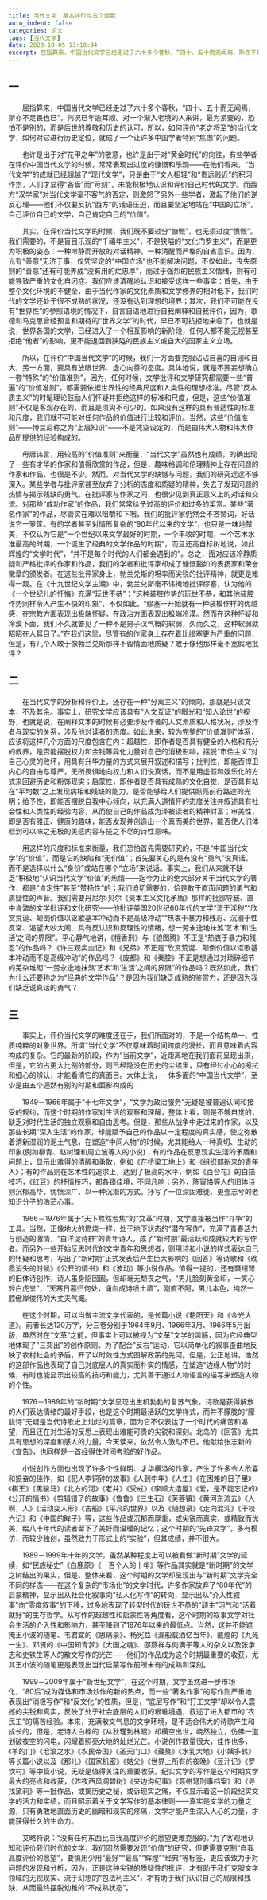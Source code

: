 ```yaml
---
title: 当代文学：基本评价与五个面影
auto_indent: false
categories: 论文
tags: [当代文学]
date: 2023-10-05 13:18:34
excerpt: 屈指算来，中国当代文学已经走过了六十多个春秋，“四十、五十而无闻焉，斯亦不足畏也已”，何况已年逾耳顺。对一个渐入老境的人来讲，最为紧要的，恐怕不是别的，而是后世的尊敬和历史的认可，所以，如何评价“老之将至”的当代文学，如何对它进行历史定位，就成了一个让许多中国学者特别“焦虑”的问题。
---
```

## 一
　　屈指算来，中国当代文学已经走过了六十多个春秋，“四十、五十而无闻焉，斯亦不足畏也已”，何况已年逾耳顺。对一个渐入老境的人来讲，最为紧要的，恐怕不是别的，而是后世的尊敬和历史的认可，所以，如何评价“老之将至”的当代文学，如何对它进行历史定位，就成了一个让许多中国学者特别“焦虑”的问题。

　　也许是出于对“花甲之年”的敬意，也许是出于对“黄金时代”的向往，有些学者在评价中国当代文学的时候，常常表现出过度的慷慨和乐观——在他们看来，“当代文学”的成就已经超越了“现代文学”，只是由于“文人相轻”和“贵远贱近”的积习作祟，人们才显得“吝啬”而“苛刻”，未能积极地认识和评价自己时代的文学。而西方“汉学家”对当代文学毫不客气的否定，则激怒了另外一些学者，激起了他们的逆反心理——他们不仅要反抗“西方”的话语压迫，而且要坚定地站在“中国的立场”，自己评价自己的文学，自己肯定自己的“价值”。

　　其实，在评价当代文学的时候，我们既不要过分“慷慨”，也无须过度“愤慨”。我们需要的，不是盲目乐观的“千禧年主义”，不是狭隘的“文化门罗主义”，而是更为积极的姿态：一种冷静而开放的对话精神，一种清醒而严格的自省意识。因为，光有“善意”无济于事，仅凭坚定的“中国立场”也不能解决问题，不仅如此，丧失原则的“善意”还有可能养成“没有用的烂忠厚”，而过于强烈的民族主义情绪，则有可能导致严重的文化自闭症。我们应该清醒地认识和接受这样一些事实：首先，由于整个文化环境的不健全，由于当代作家的文化素质和文学修养的相对低下，我们时代的文学还处于很不成熟的状况，还没有达到理想的境界；其次，我们不可能在没有“世界性”的参照语境的情况下，自言自语地进行自我阐释和自我评价，因为，歌德和马克思曾经预言和期待的“世界文学”的时代，早已不可抗拒地来临了，也就是说，世界各国的文学，已经进入了一个相互影响的新阶段，任何人都不能无视甚至拒绝“他者”的影响，更不能退回到狭隘的民族主义或自大的国家主义立场。

　　所以，在评价“中国当代文学”的时候，我们一方面要克服沾沾自喜的自诩和自大，另一方面，要具有放眼世界、虚心向善的态度。具体地说，就是不要妄想确立一套“特殊”的“价值准则”，因为，任何时候，文学批评和文学研究都需要一些“普遍”的“价值准则”，都需要依据世界性的经典尺度和人类性的理想标准。尽管“反本质主义”的时髦理论鼓励人们怀疑并拒绝这样的标准和尺度，但是，这些“价值准则”不仅是客观存在的，而且是须臾不可少的。如果没有这样的具有普适性的标准和尺度，我们就不可能对任何作品的价值进行比较和评价。当然，这些“价值准则”——博兰尼称之为“上层知识”——不是凭空设定的，而是由伟大人物和伟大作品所提供的经验构成的。

　　毋庸讳言，用较高的“价值准则”来衡量，“当代文学”虽然也有成绩，的确出现了一些有才华的作家和值得欣赏的作品，但是，趣味格调和伦理精神上存在问题的作家和作品，也很是不少。然而，对当代文学的缺憾与问题，我们的研究远远不够深入。某些学者与批评家甚至放弃了分析的态度和质疑的精神，失去了发现问题的热情与揭示残缺的勇气。在批评家与作家之间，也很少见到真正意义上的对话和交流。对那些“成功作家”的作品，我们常常给予过高的评价和过多的奖赏。某些“著名作家”的作品，尽管实在难以咀嚼和下咽，我们的批评家仍然会不吝赞词，好话说它一箩筐。有的学者甚至对情形复杂的“90年代以来的文学”，也只是一味地赞美，不仅认为它是“一个世纪以来文学最好的时期，一个丰收的时期，一个艺术水准最高的时期，一个诞生了经典的文学作品的时期”，而且还高自标树地说，如此辉煌的“文学时代”，“并不是每个时代的人们都会遇到的”。总之，面对应该冷静质疑和严格批评的作家和作品，我们的学者和批评家却成了慷慨豁如的表扬家和荣誉徽章的颁发者。在这些批评家身上，勃兰兑斯的坦率而尖锐的批评精神，就更是难得一觌。在《十九世纪文学主潮》中，勃兰兑斯毫不讳掩地批评缪塞，认为他的《一个世纪儿的忏悔》充满“玩世不恭”：“这种装腔作势的玩世不恭，和其他装腔作势同样令人产生不快的印象”，不仅如此，“缪塞一开始就有一种装模作样的优越感，在宗教方面表现出极端怀疑，在政治方面表现出极端冷漠。然而在这种怀疑和冷漠下面，我们不久就瞥见了一种不是男子汉气概的软弱，久而久之，这种软弱就昭昭在人耳目了。”在我们这里，尽管有的作家身上存在着比缪塞更为严重的问题，但是，有几个人敢于像勃兰兑斯那样不留情面地质疑？敢于像他那样毫不宽假地批评？

## 二

　　在当代文学的分析和评价上，还存在一种“分离主义”的倾向，那就是只谈文本，不及其余。事实上，研究文学应该具有“人文互证”的眼光和“知人论世”的视野，也就是说，在阐释文本的时候有必要涉及作者的人文素质和人格状况，涉及作者与现实的关系，涉及他对读者的态度。如此说来，较为完整的“价值准则”体系，应该将这样几个方面的尺度包含在内：超越性，即作者是否具有健全的人格和充分的教养，是否能摆脱权力和金钱等异化力量对自己的消极影响，摆脱“市侩主义”对自己心灵的败坏，用具有升华力量的方式来展开叙述和描写；批判性，即能否捍卫内心的自由与尊严，无所畏惧地向权力和人们说真话，而不是用虚假和娱乐化的方式来回避历史和粉饰现实；启蒙性，即作者是否具有成熟的文化自觉，是否具有站在“平均数”之上发现病相和残缺的能力，是否能够给人们提供照亮前行路途的光明；给予性，即能否摆脱自我中心倾向，以充满人道情怀的态度关注并叙述具有社会性和人类性的经验内容，从而使自己的作品成为泽被读者的精神财富；审美性，即是否有雅正、健康的趣味，能否发现并创造出一个真而美的世界，能否使人们体验到可以味之无极的美感内容与挹之不尽的诗性意味。

　　用这样的尺度和标准来衡量，我们恐怕首先需要研究的，不是“中国当代文学”的“价值”，而是它的缺陷和“无价值”；首先要关心的是有没有“勇气”说真话，而不是选择以什么“身份”或站在哪个“立场”来说话。事实上，我们从来就不缺乏“积极地”认识当代文学“价值”的热情——迄今为止的绝大部分关于当代文学的著作，都是“肯定性”甚至“赞扬性”的；我们迫切需要的，恰是敢于直面问题的勇气和质疑性的声音。我们需要丹尼尔·贝尔《资本主义文化矛盾》那样的批郤导窾、直中肯綮的文学批评和文化研究——他批评美国20世纪60年代的文学“流于淫秽”“欣赏荒诞、颠倒价值以讴歌基本冲动而不是高级冲动”“热衷于暴力和残忍、沉溺于性反常、渴望大吵大闹、具有反认识和反理性的情绪，想一劳永逸地抹煞‘艺术’和‘生活’之间的界限”。平心静气地讲，《檀香刑》与《狼图腾》不正是“热衷于暴力和残忍”的作品吗？《许三观卖血记》和《兄弟》不正是“欣赏荒诞、颠倒价值以讴歌基本冲动而不是高级冲动”的作品吗？《废都》和《秦腔》不正是想通过对琐碎细节的芜杂堆砌“一劳永逸地抹煞‘艺术’和‘生活’之间的界限”的作品吗？既然如此，我们为什么还要称之为“经典的文学作品”？是因为我们缺乏成熟的鉴赏力，还是因为我们缺乏说真话的勇气？

## 三

　　事实上，评价当代文学的难度还在于，我们所面对的，不是一个结构单一、性质纯粹的对象世界。所谓“当代文学”不仅意味着时间跨度的漫长，而且意味着内容构成的复杂。它的最新的阶段，作为“当前文学”，近距离地在我们面前呈现出来，但是，它的占更大比例的部分，则已经隐没在历史的尘埃里，只有经过小心的擦拭和细心的辨认，才能看清它的真面目。大体上说，一体多面的“中国当代文学”，至少是由五个迥然有别的时期和面影构成的：

　　1949－1966年属于“十七年文学”，“文学为政治服务”无疑是被普遍认同和接受的规约，而这个时期的作家对生活的观察和理解，整体上看，则是不够自觉的，缺乏对时代生活的独立观察和自由思考。但是，那些从战争中走过来的作家，以及那些长期“深入生活”的作家，却能赋予自己的作品以一定程度的真实感，使之弥散着清新湿润的泥土气息，在塑造“中间人物”的时候，尤其能给人一种真切、生动的印象(例如柳青、赵树理和周立波等人的小说)；有的作品在反思现实生活的矛盾和问题上，显示出难得的清醒和勇敢，例如《在桥梁工地上》和《组织部新来的青年人》；有的作品则在艺术性的追求上，达到了极高的水平，例如《百合花》的白描技巧，《红豆》的抒情技巧，都各臻佳境，不同凡响；另外，陈寅恪等人的旧体诗则沉郁高华，忧愤深广，以一种沉潜的方式，抒写了一位深固难徙、更壹志兮的老知识分子的浩茫心事。

　　1966－1976年属于“天下熬然若焦”的“文革”时期，文学直接被当作“斗争”的工具。当然，正像地火的燃烧一样，处于地下状态的“潜在写作”，充满了青春活力与创造的激情，“白洋淀诗群”的青年诗人，成了“新时期”最活跃和成就较大的写作者。而另外一些开始反思时代的文学青年和思想者，则用诗和小说的样式表达自己的怀疑和思考，写出了“新时期”正式发表后产生巨大影响的《回答》等诗歌和《晚霞消失的时候》《公开的情书》和《波动》等小说作品。值得一提的，还有聂绀弩的旧体诗创作，诗人虽身陷囹圄，但却毫无颓丧之气，“男儿脸刻黄金印，一笑心轻白虎堂”，“天寒日暮归何处，涌血成诗喷土墙”，刚直不阿，男儿本色，纯然一腔傲岸俊伟的大丈夫气概。

　　在这个时期，可以当做主流文学代表的，是长篇小说《艳阳天》和《金光大道》。前者长达120万字，分三卷分别于1964年9月、1966年3月、1966年5月出版，虽然时在“文革”之前，但事实上可以被视为“文革”文学的滥觞，因为它经典型地体现了“三突出”的创作原则。为了配合“反右”运动，它以简单化的叙事歪曲地反映了农村社会的矛盾，开了以时效性方式图解政策的先河。但是，公正地讲，浩然的这部作品也表现了自己对底层人的真实而朴实的情感，在塑造“边缘人物”的时候，有时也能显示出较高的技巧和能力，尤其善于通过人物语言的描写来塑造人物的个性。

　　1976－1989年的“新时期”文学呈现出生机勃勃的复苏气象。诗歌是获得解放的人们表达情绪的最好手段，也是这个时期最活跃的文学样式，而并不朦胧的“朦胧诗”无疑是当代诗歌史上灿烂的篇章，因为它不仅表达了一个时代的痛苦和渴望，而且还在对生活的反思上表现出难能可贵的尖锐和深刻。北岛的《回答》尤其具有思想的深度和感人的力量，今天读来，依然令人激动不已。他献给张志新的《宣告》，也同样是一首经得住时间考验的好作品。

　　小说创作方面也出现了许多个性鲜明、才华横溢的作家，产生了许多令人欣喜和振奋的佳作，如《犯人李铜钟的故事》《人到中年》《人生》《在困难的日子里》《棋王》《黑骏马》《北方的河》《老井》《受戒》《李顺大造屋》《爱，是不能忘记的》《公开的情书》《剪辑错了的故事》《鲁鲁》《三生石》《芙蓉镇》《黄河东流去》《人啊，人》《活动变人形》《古船》《平凡的世界》以及《随想录》《走向混沌》《干校六记》和《中国的眸子》等，这些作品或沉郁而厚重，或尖锐而真实，或精致而优美，给八十年代的读者留下了美好而温暖的记忆；这个时期的“先锋文学”，多有模仿，而较少独创，虽然致力于形式上的“实验”，但其成绩，并不很大。

　　1989－1999年十年的文学，虽然某种程度上可以被看做“新时期”文学的延续，如“民族秘史”《白鹿原》《一百个人的十年》等作品其实就是“新时期”的文学之树结出的果实，但是，整体来看，这个时期的文学却呈现出与“新时期”文学完全不同的样态——在这个复杂的“市场化”的文学时代，许多作家放弃了“80年代”的启蒙精神，显示出从社会化叙事向“私人化写作”的转向，显示出从“介入性叙事”向“零度叙事”的下移，过多地表现了转型时代的玩世不恭的“顽主”习气和“活着就好”的生存哲学。从写作的超越性和启蒙性等角度看，这个时期的叙事文学对社会生活的介入性和影响力，甚至降到了1976年以来的最低点。当然，这并不能遮掩王小波的随笔、韦君宜的《思痛录》、杨宪益《漏船载酒忆当年》、戴煌的《九死一生》、邓贤的《中国知青梦》《大国之魂》、邵燕祥与何满子等人的杂文以及张承志和史铁生等人的散文写作的光芒——他们的作品成为这个时期最重要的收获，尤其王小波的随笔更是表现出当代启蒙写作前所未有的成熟和深刻。

　　1999－2009年属于“新世纪文学”，在这个时期，文学虽然进一步市场化，“80后”成为媒体和市场炒作的新的热点，而一些“著名作家”的写作则严重地表现出“消极写作”和“反文化”的性质，但是，“底层写作”和“打工文学”却以令人震撼的尖锐和真实，反映了处于社会底层的人们的艰难境遇，叙述了进入都市的“农民工”的痛苦经验。本来，充满散文气息的文学环境，是不适合伟大的诗歌产生和成长的，但是，老诗人白桦的《从秋瑾到林昭》却横空出世，峣然独立，仿佛一道划破夜空的闪电，闪耀着照亮大地的灿烂光芒。小说创作数量很大，佳作也多，《羊的门》《沧浪之水》《农民帝国》《圣天门口》《藏獒》《水乳大地》《小姨多鹤》等长篇小说以及《那儿》《国家机密》《姑父》《世界上所有的夜晚》《豆汁记》《罗坎村》等中篇小说，无疑是值得关注的重要收获。纪实文学的写作是这个时期文学最大的亮点和收获，《昨夜西风凋碧树》《夹边沟纪事》《聂绀弩刑事档案》和《寻找黛莉》等一批作品，或揭历史之秘，或诉现实之痛，不仅显示着这一阶段纪实文学的活力和实绩，而且昭示着关于文学写作的基本律则——真实是文学的力量之源，只有勇敢地直面历史的幽暗和现实的疼痛，文学才能产生深入人心的力量，才能获得长久的生命力。

　　艾略特说：“没有任何东西比自我高度评价的愿望更难克服的。”为了客观地认知和评价我们时代的文学，我们固然需要发现“价值”的研究，但更需要克制“自我高度评价的愿望”，要慎用少用“最好”“最高”“辉煌”“经典”等标签，更应该致力于对问题的发现和分析，因为，正是这种尖锐的质疑性的批评，才有助于我们克服文学领域的无视现实、流于幻想的“包法利主义”，才有助于我们认识自己的局限和残缺，从而最终摆脱幼稚的“不成熟状态”。
